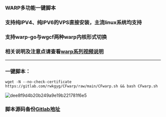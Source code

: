 ### WARP多功能一键脚本

### 支持纯IPV4、纯IPV6的VPS直接安装，主流linux系统均支持

### 支持warp-go与wgcf两种warp内核形式切换

### 相关说明及注意点请查看[warp系列视频说明](https://www.youtube.com/playlist?list=PLMgly2AulGG-WqPXPkHlqWVSfQ3XjHNw8)

-------------------------------------------------------------

### 一键脚本：
```
wget -N --no-check-certificate https://gitlab.com/rwkgyg/CFwarp/raw/main/CFwarp.sh && bash CFwarp.sh
```

![dee8f9d4b20b249a9e19b221781f6e5](https://user-images.githubusercontent.com/121604513/222885432-38a87c2b-2ca9-4839-b5a0-1d03a1a40a29.png)



### 脚本源码备份[Gitlab地址](https://gitlab.com/rwkgyg/CFwarp)

